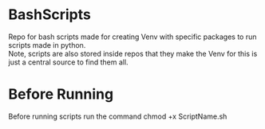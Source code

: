 # BashScripts
Repo for bash scripts made for creating Venv with specific packages to run scripts made in python.   
Note, scripts are also stored inside repos that they make the Venv for this is just a central source to find them all.  

# Before Running
Before running scripts run the command chmod +x ScriptName.sh  
